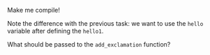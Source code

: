 

Make me compile!

<div class="hint">
Note the difference with the previous task: we want to use the <code>hello</code> variable 
after defining the <code>hello1</code>. 

What should be passed to the `add_exclamation` function?
</div>